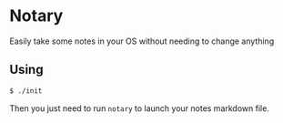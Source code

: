 # Notary

Easily take some notes in your OS without needing to change anything

## Using
```sh
$ ./init
```
Then you just need to run `notary` to launch your notes markdown file.
